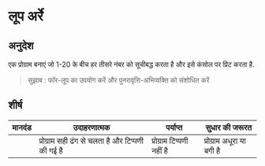 # लूप अर्रे

## अनुदेश

एक प्रोग्राम बनाएं जो 1-20 के बीच हर तीसरे नंबर को सूचीबद्ध करता है और इसे कंसोल पर प्रिंट करता है.

> सुझाब : फॉर-लूप का उपयोग करें और पुनरावृत्ति-अभिव्यक्ति को संशोधित करें

## शीर्ष

| मानदंड | उदाहरणात्मक                                      | पर्याप्त                  | सुधार की जरूरत            |
| ------ | ------------------------------------------------ | ------------------------- | ------------------------- |
|        | प्रोग्राम सही ढंग से चलता है और टिप्पणी की गई है | प्रोग्राम टिप्पणी नहीं है | प्रोग्राम अधूरा या बगी है |
